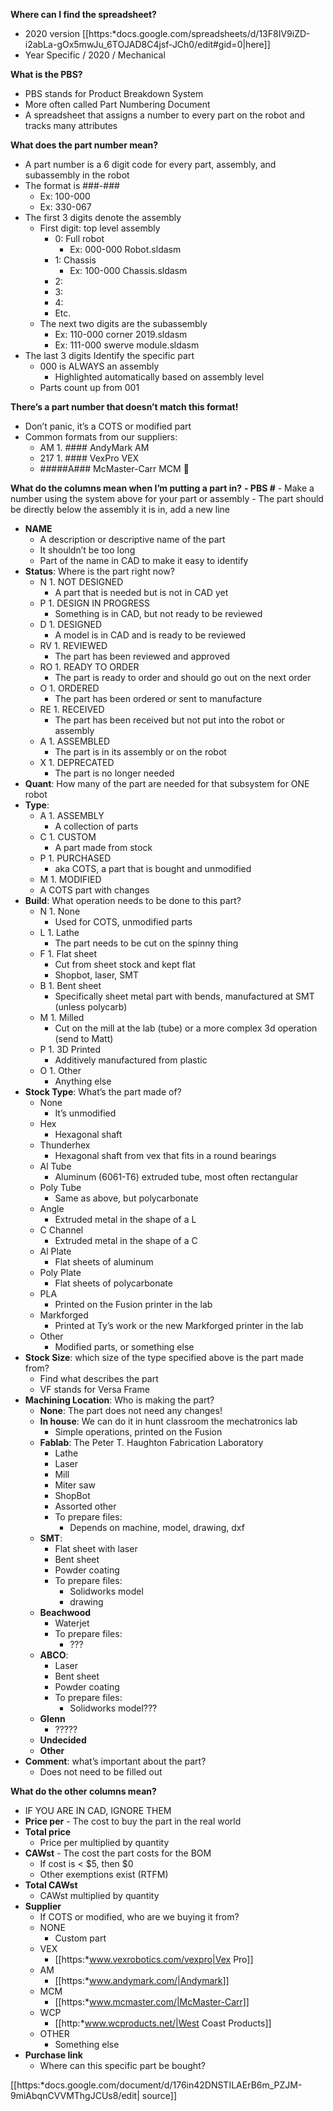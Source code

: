 **Where can I find the spreadsheet?**
  - 2020 version [[https:*docs.google.com/spreadsheets/d/13F8IV9iZD-i2abLa-gOx5mwJu_6TOJAD8C4jsf-JCh0/edit#gid=0|here]]
  - Year Specific / 2020 / Mechanical

**What is the PBS?**
  - PBS stands for Product Breakdown System
  - More often called Part Numbering Document
  - A spreadsheet that assigns a number to every part on the robot and tracks many attributes

**What does the part number mean?**
  - A part number is a 6 digit code for every part, assembly, and subassembly in the robot 
  - The format is ###-###
     - Ex: 100-000
     - Ex: 330-067
  - The first 3 digits denote the assembly 
     - First digit: top level assembly 
        - 0: Full robot
           - Ex: 000-000 Robot.sldasm
        - 1: Chassis
           - Ex: 100-000 Chassis.sldasm
        - 2:
        - 3:
        - 4:
        - Etc.
     - The next two digits are the subassembly
        - Ex: 110-000 corner 2019.sldasm
        - Ex: 111-000 swerve module.sldasm
  - The last 3 digits Identify the specific part
     - 000 is ALWAYS an assembly
        - Highlighted automatically based on assembly level
     - Parts count up from 001

**There’s a part number that doesn’t match this format!**
  - Don’t panic, it’s a COTS or modified part
  - Common formats from our suppliers:
     - AM 1. #### 	AndyMark	AM
     - 217 1. ####	VexPro		VEX
     - #####A###	McMaster-Carr	MCM 

**What do the columns mean when I’m putting a part in?**
  **- PBS #**
     - Make a number using the system above for your part or assembly
     - The part should be directly below the assembly it is in, add a new line
  - **NAME**
     - A description or descriptive name of the part
     - It shouldn’t be too long
     - Part of the name in CAD to make it easy to identify
  - **Status**: Where is the part right now?
     - N 1. NOT DESIGNED
        - A part that is needed but is not in CAD yet
     - P 1. DESIGN IN PROGRESS
        - Something is in CAD, but not ready to be reviewed
     - D 1. DESIGNED
        - A model is in CAD and is ready to be reviewed
     - RV 1. REVIEWED
        - The part has been reviewed and approved
     - RO 1. READY TO ORDER
       - The part is ready to order and should go out on the next order 
     - O 1. ORDERED
        - The part has been ordered or sent to manufacture
     - RE 1. RECEIVED
        - The part has been received but not put into the robot or assembly 
      - A 1. ASSEMBLED
        - The part is in its assembly or on the robot
     - X 1. DEPRECATED
        - The part is no longer needed
  - **Quant**: How many of the part are needed for that subsystem for ONE robot
  - **Type**: 
     - A 1. ASSEMBLY
        - A collection of parts
     - C 1. CUSTOM
       - A part made from stock 
     - P 1. PURCHASED
        - aka COTS, a part that is bought and unmodified
     - M 1. MODIFIED
     - A COTS part with changes
  - **Build**: What operation needs to be done to this part?
     - N 1. None
        - Used for COTS, unmodified parts	
     - L 1. Lathe
        - The part needs to be cut on the spinny thing
     - F 1. Flat sheet
        - Cut from sheet stock and kept flat
        - Shopbot, laser, SMT
     - B 1. Bent sheet
         - Specifically sheet metal part with bends, manufactured at SMT (unless polycarb)
     - M 1. Milled
        - Cut on the mill at the lab (tube) or a more complex 3d operation (send to Matt)
     - P 1. 3D Printed
        - Additively manufactured from plastic
     - O 1. Other
        - Anything else
  - **Stock Type**: What’s the part made of?
     - None
        - It’s unmodified
     - Hex
        - Hexagonal shaft
     - Thunderhex
        - Hexagonal shaft from vex that fits in a round bearings
     - Al Tube
        - Aluminum (6061-T6) extruded tube, most often rectangular
     - Poly Tube
        - Same as above, but polycarbonate
     - Angle
        - Extruded metal in the shape of a L
     - C Channel
        - Extruded metal in the shape of a C
     - Al Plate
        - Flat sheets of aluminum
     - Poly Plate
        - Flat sheets of polycarbonate
     - PLA
        - Printed on the Fusion printer in the lab
     - Markforged
        - Printed at Ty’s work or the new Markforged printer in the lab
     - Other
        - Modified parts, or something else
  - **Stock Size**: which size of the type specified above is the part made from?
     - Find what describes the part
     - VF stands for Versa Frame
  - **Machining Location**: Who is making the part?
     - **None**: The part does not need any changes!
     - **In house**: We can do it in hunt classroom the mechatronics lab
        - Simple operations, printed on the Fusion
     - **Fablab**: The Peter T. Haughton Fabrication Laboratory
        - Lathe
        - Laser
        - Mill
        - Miter saw
        - ShopBot
        - Assorted other 
        - To prepare files:
           - Depends on machine, model, drawing, dxf
     - **SMT**: 
        - Flat sheet with laser
        - Bent sheet
        - Powder coating
        - To prepare files:
          - Solidworks model
          - drawing
     - **Beachwood**
        - Waterjet
        - To prepare files:
           - ???
     - **ABCO**: 
        - Laser
        - Bent sheet
        - Powder coating
        - To prepare files:
           - Solidworks model???
     - **Glenn**
        - ?????
     - **Undecided**
     - **Other**
  - **Comment**: what’s important about the part?
     - Does not need to be filled out



**What do the other columns mean?**
  - IF YOU ARE IN CAD, IGNORE THEM
  - **Price per**
        - The cost to buy the part in the real world
  - **Total price**
      -  Price per multiplied by quantity
  - **CAWst**
        - The cost the part costs for the BOM
      -  If cost is < $5, then $0
      -  Other exemptions exist (RTFM)
  - **Total CAWst**
     - CAWst multiplied by quantity
  - **Supplier**
     - If COTS or modified, who are we buying it from?
     - NONE
        - Custom part
     - VEX
        - [[https:*www.vexrobotics.com/vexpro|Vex Pro]]
     - AM
        - [[https:*www.andymark.com/|Andymark]]
     - MCM
        - [[https:*www.mcmaster.com/|McMaster-Carr]]
     - WCP
        - [[http:*www.wcproducts.net/|West Coast Products]]
     - OTHER
        - Something else
  - **Purchase link**
     - Where can this specific part be bought?

[[https:*docs.google.com/document/d/176in42DNSTILAErB6m_PZJM-9miAbqnCVVMThgJCUs8/edit|
source]]